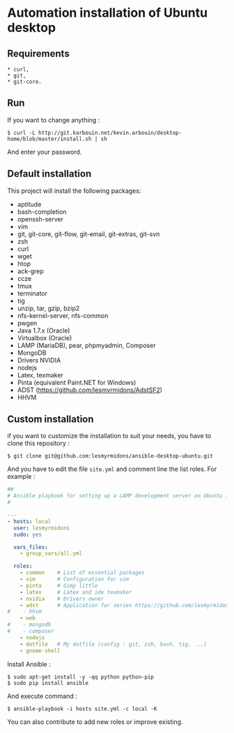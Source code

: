 Automation installation of Ubuntu desktop
=========================================

Requirements
-----------

    * curl,
    * git,
    * git-core.

Run
---

If you want to change anything :

```shell
$ curl -L http://git.karbouin.net/kevin.arbouin/desktop-home/blob/master/install.sh | sh
```

And enter your password.

Default installation
--------------------

This project will install the following packages:

* aptitude
* bash-completion
* openssh-server
* vim
* git, git-core, git-flow, git-email, git-extras, git-svn
* zsh
* curl
* wget
* htop
* ack-grep
* ccze
* tmux
* terminator
* tig
* unzip, tar, gzip, bzip2
* nfs-kernel-server, nfs-common
* pwgen
* Java 1.7.x (Oracle)
* Virtualbox (Oracle)
* LAMP (MariaDB), pear, phpmyadmin, Composer
* MongoDB
* Drivers NVIDIA
* nodejs
* Latex, texmaker
* Pinta (equivalent Paint.NET for Windows)
* ADST (https://github.com/lesmyrmidons/AdstSF2)
* HHVM

Custom installation
-------------------

if you want to customize the installation to suit your needs, you have to clone this repository :

    $ git clone git@github.com:lesmyrmidons/ansible-desktop-ubuntu.git

And you have to edit the file `site.yml` and comment line the list roles. For example :

```yml
##
# Ansible playbook for setting up a LAMP development server on Ubuntu 14.04.
#

---
- hosts: local
  user: lesmyrmidons
  sudo: yes

  vars_files:
    - group_vars/all.yml

  roles:
    - common    # List of essential packages
    - vim       # Configuration for vim
    - pinta     # Gimp little
    - latex     # Latex and ide texmaker
    - nvidia    # Drivers owner
    - adst      # Application for series https://github.com/lesmyrmidons/AdstSF2
#    - hhvm
    - web
#    - mongodb
#    - composer
    - nodejs
    - dotfile   # My dotfile (config : git, zsh, bash, tig, ...)
    - gnome-shell
```

Install Ansible :

    $ sudo apt-get install -y -qq python python-pip
    $ sudo pip install ansible

And execute command :

    $ ansible-playbook -i hosts site.yml -c local -K

You can also contribute to add new roles or improve existing.
